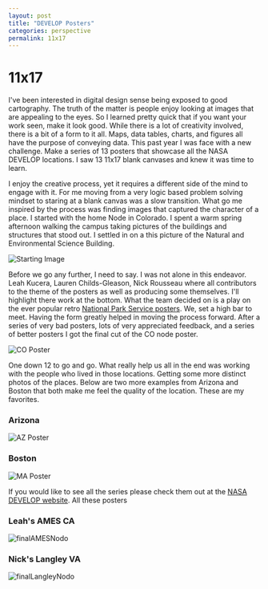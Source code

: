 ```yaml
---
layout: post
title: "DEVELOP Posters"
categories: perspective
permalink: 11x17
---
```


# 11x17
I've been interested in digital design sense being exposed to good cartography. The truth of the matter is people enjoy looking at images that are appealing to the eyes. So I learned pretty quick that if you want your work seen, make it look good. While there is a lot of creativity involved, there is a bit of a form to it all. Maps, data tables, charts, and figures all have the purpose of conveying data. This past year I was face with a new challenge. Make a series of 13 posters that showcase all the NASA DEVELOP locations. I saw 13 11x17 blank canvases and knew it was time to learn.

I enjoy the creative process, yet it requires a different side of the mind to engage with it. For me moving from a very logic based problem solving mindset to staring at a blank canvas was a slow transition. What go me inspired by the process was finding images that captured the character of a place. I started with the home Node in Colorado. I spent a warm spring afternoon walking the campus taking pictures of the buildings and structures that stood out. I settled in on a this picture of the Natural and Environmental Science Building.

![Starting Image]({{"/assests/coPosterPicture.png"|absolute_url}})

Before we go any further, I need to say. I was not alone in this endeavor. Leah Kucera, Lauren Childs-Gleason, Nick Rousseau where all contributors to the theme of the posters as well as producing some themselves. I'll highlight there work at the bottom. What the team decided on is a play on the ever popular retro [National Park Service posters](https://www.colorado.edu/coloradan/2015/09/01/look-national-parks). We, set a high bar to meet. Having the form greatly helped in moving the process forward. After a series of very bad posters, lots of very appreciated feedback, and a series of better posters I got the final cut of the CO node poster.

![CO Poster]({{"/assests/coNodeFinal.png"|absolute_url}})


One down 12 to go and go. What really help us all in the end was working with the people who lived in those locations. Getting some more distinct photos of the places. Below are two more examples from Arizona and Boston that both make me feel the quality of the location. These are my favorites.


### Arizona

![AZ Poster]({{"/assests/azNodeFinal.png"|absolute_url}})

### Boston

![MA Poster]({{"/assests/maNodeFinal.png"|absolute_url}})

If you would like to see all the series please check them out at the [NASA DEVELOP website](https://develop.larc.nasa.gov/20thanniversary.php#poster). All these posters


### Leah's AMES CA

![finalAMESNodo]({{"/assests/amesNodeFinal.png"|absolute_url}})


### Nick's Langley VA

![finalLangleyNodo]({{"/assests/larcNodeFinal.png"|absolute_url}})
